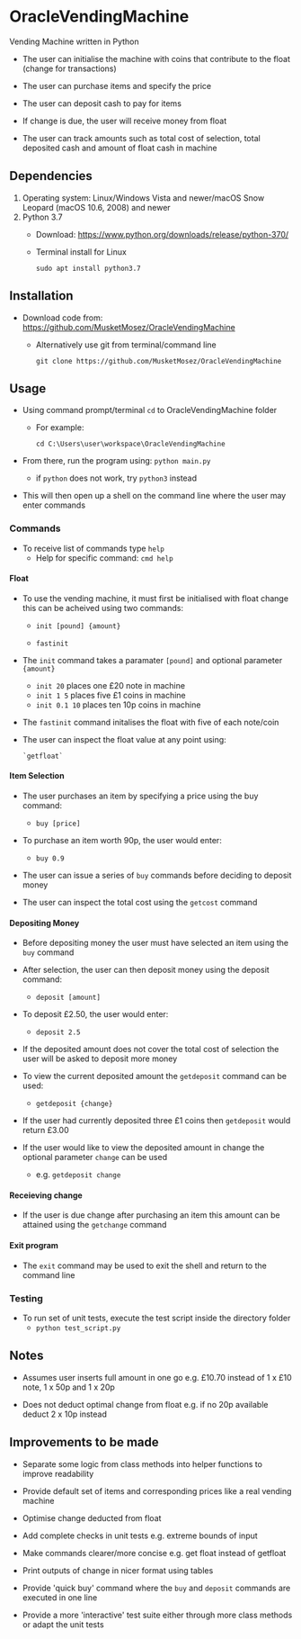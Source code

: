 # OracleVendingMachine
Vending Machine written in Python

- The user can initialise the machine with coins that contribute to the float (change for transactions)

- The user can purchase items and specify the price

- The user can deposit cash to pay for items

- If change is due, the user will receive money from float

- The user can track amounts such as total cost of selection, total deposited cash and amount of float cash in machine

## Dependencies
1. Operating system: Linux/Windows Vista and newer/macOS Snow Leopard (macOS 10.6, 2008) and newer
2. Python 3.7
    * Download: https://www.python.org/downloads/release/python-370/
    * Terminal install for Linux
      
      `sudo apt install python3.7`

## Installation
- Download code from: https://github.com/MusketMosez/OracleVendingMachine
    * Alternatively use git from terminal/command line
      
      `git clone https://github.com/MusketMosez/OracleVendingMachine`

## Usage
- Using command prompt/terminal `cd` to OracleVendingMachine folder
    * For example:
    
      `cd C:\Users\user\workspace\OracleVendingMachine`

- From there, run the program using: `python main.py`
    * if `python` does not work, try `python3` instead

- This will then open up a shell on the command line where the user may enter commands

### Commands
- To receive list of commands type `help`
    * Help for specific command: `cmd help`
    
#### Float
- To use the vending machine, it must first be initialised with float change
  this can be acheived using two commands:
  
    * `init [pound] {amount}`
    
    * `fastinit`

- The `init` command takes a paramater `[pound]` and optional parameter `{amount}`
    * `init 20` places one £20 note in machine
    * `init 1 5` places five £1 coins in machine
    * `init 0.1 10` places ten 10p coins in machine
    
- The `fastinit` command initalises the float with five of each note/coin

- The user can inspect the float value at any point using:

      `getfloat`

#### Item Selection

- The user purchases an item by specifying a price using the buy command:
    * `buy [price]`
- To purchase an item worth 90p, the user would enter:
    * `buy 0.9`
    
 - The user can issue a series of `buy` commands before deciding to deposit money
 
 - The user can inspect the total cost using the `getcost` command

#### Depositing Money

- Before depositing money the user must have selected an item using the `buy` command

- After selection, the user can then deposit money using the deposit command:
    * `deposit [amount]`

- To deposit £2.50, the user would enter:
    * `deposit 2.5`

- If the deposited amount does not cover the total cost of selection the user will be asked to deposit more money

- To view the current deposited amount the `getdeposit` command can be used:
    * `getdeposit {change}`
    
- If the user had currently deposited three £1 coins then `getdeposit` would return £3.00

- If the user would like to view the deposited amount in change the optional parameter `change` can be used
    * e.g. `getdeposit change`

#### Receieving change

- If the user is due change after purchasing an item this amount can be attained using the `getchange` command

#### Exit program

- The `exit` command may be used to exit the shell and return to the command line

### Testing

- To run set of unit tests, execute the test script inside the directory folder
    * `python test_script.py`

## Notes

- Assumes user inserts full amount in one go e.g. £10.70 instead of 1 x £10 note, 1 x 50p and 1 x 20p

- Does not deduct optimal change from float e.g. if no 20p available deduct 2 x 10p instead

## Improvements to be made

- Separate some logic from class methods into helper functions to improve readability

- Provide default set of items and corresponding prices like a real vending machine

- Optimise change deducted from float

- Add complete checks in unit tests e.g. extreme bounds of input

- Make commands clearer/more concise e.g. get float  instead of getfloat

- Print outputs of change in nicer format using tables

- Provide 'quick buy' command where the `buy` and `deposit` commands are executed in one line

- Provide a more 'interactive' test suite either through more class methods or adapt the unit tests

